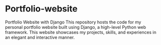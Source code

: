 # Portfolio-website
Portfolio Website with Django This repository hosts the code for my personal portfolio website built using Django, a high-level Python web framework. This website showcases my projects, skills, and experiences in an elegant and interactive manner.
